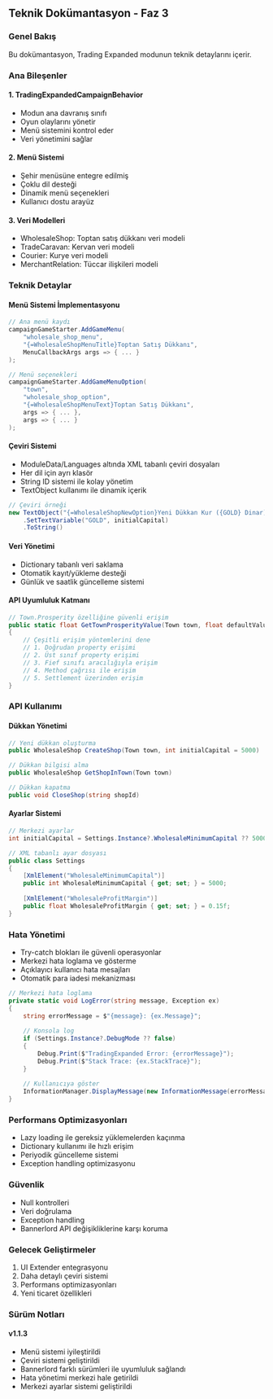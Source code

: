 ## Teknik Dokümantasyon - Faz 3

### Genel Bakış
Bu dokümantasyon, Trading Expanded modunun teknik detaylarını içerir.

### Ana Bileşenler

#### 1. TradingExpandedCampaignBehavior
- Modun ana davranış sınıfı
- Oyun olaylarını yönetir
- Menü sistemini kontrol eder
- Veri yönetimini sağlar

#### 2. Menü Sistemi
- Şehir menüsüne entegre edilmiş
- Çoklu dil desteği
- Dinamik menü seçenekleri
- Kullanıcı dostu arayüz

#### 3. Veri Modelleri
- WholesaleShop: Toptan satış dükkanı veri modeli
- TradeCaravan: Kervan veri modeli
- Courier: Kurye veri modeli
- MerchantRelation: Tüccar ilişkileri modeli

### Teknik Detaylar

#### Menü Sistemi İmplementasyonu
```csharp
// Ana menü kaydı
campaignGameStarter.AddGameMenu(
    "wholesale_shop_menu",
    "{=WholesaleShopMenuTitle}Toptan Satış Dükkanı",
    MenuCallbackArgs args => { ... }
);

// Menü seçenekleri
campaignGameStarter.AddGameMenuOption(
    "town",
    "wholesale_shop_option",
    "{=WholesaleShopMenuText}Toptan Satış Dükkanı",
    args => { ... },
    args => { ... }
);
```

#### Çeviri Sistemi
- ModuleData/Languages altında XML tabanlı çeviri dosyaları
- Her dil için ayrı klasör
- String ID sistemi ile kolay yönetim
- TextObject kullanımı ile dinamik içerik

```csharp
// Çeviri örneği
new TextObject("{=WholesaleShopNewOption}Yeni Dükkan Kur ({GOLD} Dinar)")
    .SetTextVariable("GOLD", initialCapital)
    .ToString()
```

#### Veri Yönetimi
- Dictionary tabanlı veri saklama
- Otomatik kayıt/yükleme desteği
- Günlük ve saatlik güncelleme sistemi

#### API Uyumluluk Katmanı

```csharp
// Town.Prosperity özelliğine güvenli erişim
public static float GetTownProsperityValue(Town town, float defaultValue = 300f) 
{
    // Çeşitli erişim yöntemlerini dene
    // 1. Doğrudan property erişimi
    // 2. Üst sınıf property erişimi
    // 3. Fief sınıfı aracılığıyla erişim
    // 4. Method çağrısı ile erişim
    // 5. Settlement üzerinden erişim
}
```

### API Kullanımı

#### Dükkan Yönetimi
```csharp
// Yeni dükkan oluşturma
public WholesaleShop CreateShop(Town town, int initialCapital = 5000)

// Dükkan bilgisi alma
public WholesaleShop GetShopInTown(Town town)

// Dükkan kapatma
public void CloseShop(string shopId)
```

#### Ayarlar Sistemi
```csharp
// Merkezi ayarlar
int initialCapital = Settings.Instance?.WholesaleMinimumCapital ?? 5000;

// XML tabanlı ayar dosyası
public class Settings 
{
    [XmlElement("WholesaleMinimumCapital")]
    public int WholesaleMinimumCapital { get; set; } = 5000;
    
    [XmlElement("WholesaleProfitMargin")]
    public float WholesaleProfitMargin { get; set; } = 0.15f;
}
```

### Hata Yönetimi
- Try-catch blokları ile güvenli operasyonlar
- Merkezi hata loglama ve gösterme
- Açıklayıcı kullanıcı hata mesajları
- Otomatik para iadesi mekanizması

```csharp
// Merkezi hata loglama 
private static void LogError(string message, Exception ex)
{
    string errorMessage = $"{message}: {ex.Message}";
    
    // Konsola log
    if (Settings.Instance?.DebugMode ?? false)
    {
        Debug.Print($"TradingExpanded Error: {errorMessage}");
        Debug.Print($"Stack Trace: {ex.StackTrace}");
    }
    
    // Kullanıcıya göster
    InformationManager.DisplayMessage(new InformationMessage(errorMessage, Colors.Red));
}
```

### Performans Optimizasyonları
- Lazy loading ile gereksiz yüklemelerden kaçınma
- Dictionary kullanımı ile hızlı erişim
- Periyodik güncelleme sistemi
- Exception handling optimizasyonu

### Güvenlik
- Null kontrolleri
- Veri doğrulama
- Exception handling
- Bannerlord API değişikliklerine karşı koruma

### Gelecek Geliştirmeler
1. UI Extender entegrasyonu
2. Daha detaylı çeviri sistemi
3. Performans optimizasyonları
4. Yeni ticaret özellikleri

### Sürüm Notları
#### v1.1.3
- Menü sistemi iyileştirildi
- Çeviri sistemi geliştirildi
- Bannerlord farklı sürümleri ile uyumluluk sağlandı
- Hata yönetimi merkezi hale getirildi
- Merkezi ayarlar sistemi geliştirildi 